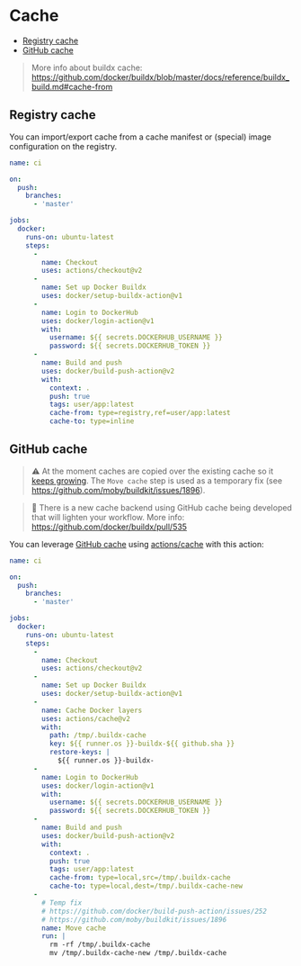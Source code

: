 # Cache

* [Registry cache](#registry-cache)
* [GitHub cache](#github-cache)

> More info about buildx cache: https://github.com/docker/buildx/blob/master/docs/reference/buildx_build.md#cache-from

## Registry cache

You can import/export cache from a cache manifest or (special) image configuration on the registry.

```yaml
name: ci

on:
  push:
    branches:
      - 'master'

jobs:
  docker:
    runs-on: ubuntu-latest
    steps:
      -
        name: Checkout
        uses: actions/checkout@v2
      -
        name: Set up Docker Buildx
        uses: docker/setup-buildx-action@v1
      -
        name: Login to DockerHub
        uses: docker/login-action@v1 
        with:
          username: ${{ secrets.DOCKERHUB_USERNAME }}
          password: ${{ secrets.DOCKERHUB_TOKEN }}
      -
        name: Build and push
        uses: docker/build-push-action@v2
        with:
          context: .
          push: true
          tags: user/app:latest
          cache-from: type=registry,ref=user/app:latest
          cache-to: type=inline
```

## GitHub cache

> :warning: At the moment caches are copied over the existing cache so it [keeps growing](https://github.com/docker/build-push-action/issues/252).
> The `Move cache` step is used as a temporary fix (see https://github.com/moby/buildkit/issues/1896).

> :rocket: There is a new cache backend using GitHub cache being developed that will lighten your workflow.
> More info: https://github.com/docker/buildx/pull/535

You can leverage [GitHub cache](https://docs.github.com/en/actions/configuring-and-managing-workflows/caching-dependencies-to-speed-up-workflows)
using [actions/cache](https://github.com/actions/cache) with this action:

```yaml
name: ci

on:
  push:
    branches:
      - 'master'

jobs:
  docker:
    runs-on: ubuntu-latest
    steps:
      -
        name: Checkout
        uses: actions/checkout@v2
      -
        name: Set up Docker Buildx
        uses: docker/setup-buildx-action@v1
      -
        name: Cache Docker layers
        uses: actions/cache@v2
        with:
          path: /tmp/.buildx-cache
          key: ${{ runner.os }}-buildx-${{ github.sha }}
          restore-keys: |
            ${{ runner.os }}-buildx-
      -
        name: Login to DockerHub
        uses: docker/login-action@v1 
        with:
          username: ${{ secrets.DOCKERHUB_USERNAME }}
          password: ${{ secrets.DOCKERHUB_TOKEN }}
      -
        name: Build and push
        uses: docker/build-push-action@v2
        with:
          context: .
          push: true
          tags: user/app:latest
          cache-from: type=local,src=/tmp/.buildx-cache
          cache-to: type=local,dest=/tmp/.buildx-cache-new
      -
        # Temp fix
        # https://github.com/docker/build-push-action/issues/252
        # https://github.com/moby/buildkit/issues/1896
        name: Move cache
        run: |
          rm -rf /tmp/.buildx-cache
          mv /tmp/.buildx-cache-new /tmp/.buildx-cache
```
